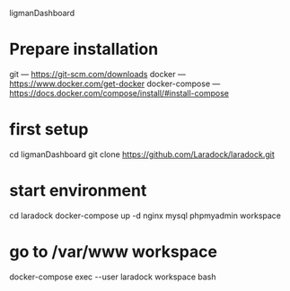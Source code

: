 ligmanDashboard

# Prepare installation
git — https://git-scm.com/downloads
docker — https://www.docker.com/get-docker
docker-compose — https://docs.docker.com/compose/install/#install-compose

# first setup
cd ligmanDashboard
git clone https://github.com/Laradock/laradock.git

# start environment
cd laradock
docker-compose up -d nginx mysql phpmyadmin workspace

# go to /var/www workspace
docker-compose exec --user laradock workspace bash